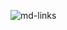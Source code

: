 ![md-links](https://github.com/Laboratoria/bootcamp/assets/12631491/fc6bc380-7824-4fab-ab8f-7ab5cd9d0e4)
